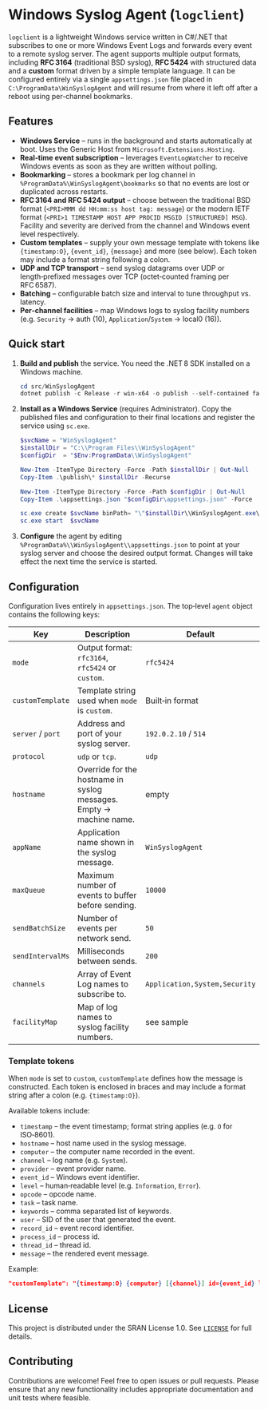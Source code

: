 # Windows Syslog Agent (`logclient`)

`logclient` is a lightweight Windows service written in C#/.NET that
subscribes to one or more Windows Event Logs and forwards every event
to a remote syslog server.  The agent supports multiple output
formats, including **RFC 3164** (traditional BSD syslog), **RFC 5424**
with structured data and a **custom** format driven by a simple
template language.  It can be configured entirely via a single
`appsettings.json` file placed in `C:\ProgramData\WinSyslogAgent` and
will resume from where it left off after a reboot using per-channel
bookmarks.

## Features

- **Windows Service** – runs in the background and starts
  automatically at boot.  Uses the Generic Host from
  `Microsoft.Extensions.Hosting`.
- **Real‑time event subscription** – leverages
  `EventLogWatcher` to receive Windows events as soon as they are
  written without polling.
- **Bookmarking** – stores a bookmark per log channel in
  `%ProgramData%\WinSyslogAgent\bookmarks` so that no events are lost
  or duplicated across restarts.
- **RFC 3164 and RFC 5424 output** – choose between the
  traditional BSD format (`<PRI>MMM dd HH:mm:ss host tag: message`) or
  the modern IETF format (`<PRI>1 TIMESTAMP HOST APP PROCID MSGID
  [STRUCTURED] MSG`).  Facility and severity are derived from the
  channel and Windows event level respectively.
- **Custom templates** – supply your own message template with
  tokens like `{timestamp:O}`, `{event_id}`, `{message}` and more
  (see below).  Each token may include a format string following a
  colon.
- **UDP and TCP transport** – send syslog datagrams over UDP or
  length‑prefixed messages over TCP (octet‑counted framing per
  RFC 6587).
- **Batching** – configurable batch size and interval to tune
  throughput vs. latency.
- **Per‑channel facilities** – map Windows logs to syslog facility
  numbers (e.g. `Security` → auth (10), `Application`/`System` →
  local0 (16)).

## Quick start

1. **Build and publish** the service.  You need the .NET 8 SDK
   installed on a Windows machine.

   ```powershell
   cd src/WinSyslogAgent
   dotnet publish -c Release -r win-x64 -o publish --self-contained false
   ```

2. **Install as a Windows Service** (requires Administrator).  Copy
   the published files and configuration to their final locations and
   register the service using `sc.exe`.

   ```powershell
   $svcName = "WinSyslogAgent"
   $installDir = "C:\\Program Files\\WinSyslogAgent"
   $configDir  = "$Env:ProgramData\\WinSyslogAgent"

   New-Item -ItemType Directory -Force -Path $installDir | Out-Null
   Copy-Item .\publish\* $installDir -Recurse

   New-Item -ItemType Directory -Force -Path $configDir | Out-Null
   Copy-Item .\appsettings.json "$configDir\appsettings.json" -Force

   sc.exe create $svcName binPath= "\"$installDir\\WinSyslogAgent.exe\"" start= auto
   sc.exe start  $svcName
   ```

3. **Configure** the agent by editing
   `%ProgramData%\\WinSyslogAgent\\appsettings.json` to point at your
   syslog server and choose the desired output format.  Changes will
   take effect the next time the service is started.

## Configuration

Configuration lives entirely in `appsettings.json`.  The top‑level
`agent` object contains the following keys:

| Key              | Description                                                         | Default |
|------------------|---------------------------------------------------------------------|---------|
| `mode`           | Output format: `rfc3164`, `rfc5424` or `custom`.                    | `rfc5424` |
| `customTemplate` | Template string used when `mode` is `custom`.                       | Built‑in format |
| `server` / `port`| Address and port of your syslog server.                             | `192.0.2.10` / `514` |
| `protocol`       | `udp` or `tcp`.                                                     | `udp` |
| `hostname`       | Override for the hostname in syslog messages. Empty → machine name. | empty |
| `appName`        | Application name shown in the syslog message.                       | `WinSyslogAgent` |
| `maxQueue`       | Maximum number of events to buffer before sending.                  | `10000` |
| `sendBatchSize`  | Number of events per network send.                                  | `50` |
| `sendIntervalMs` | Milliseconds between sends.                                         | `200` |
| `channels`       | Array of Event Log names to subscribe to.                           | `Application,System,Security` |
| `facilityMap`    | Map of log names to syslog facility numbers.                        | see sample |

### Template tokens

When `mode` is set to `custom`, `customTemplate` defines how the
message is constructed.  Each token is enclosed in braces and may
include a format string after a colon (e.g. `{timestamp:O}`).

Available tokens include:

- `timestamp` – the event timestamp; format string applies (e.g. `O` for ISO‑8601).
- `hostname` – host name used in the syslog message.
- `computer` – the computer name recorded in the event.
- `channel` – log name (e.g. `System`).
- `provider` – event provider name.
- `event_id` – Windows event identifier.
- `level` – human‑readable level (e.g. `Information`, `Error`).
- `opcode` – opcode name.
- `task` – task name.
- `keywords` – comma separated list of keywords.
- `user` – SID of the user that generated the event.
- `record_id` – event record identifier.
- `process_id` – process id.
- `thread_id` – thread id.
- `message` – the rendered event message.

Example:

```json
"customTemplate": "{timestamp:O} {computer} [{channel}] id={event_id} lvl={level} msg={message}"
```

## License

This project is distributed under the SRAN License 1.0.  See
[`LICENSE`](LICENSE) for full details.

## Contributing

Contributions are welcome!  Feel free to open issues or pull
requests.  Please ensure that any new functionality includes
appropriate documentation and unit tests where feasible.
